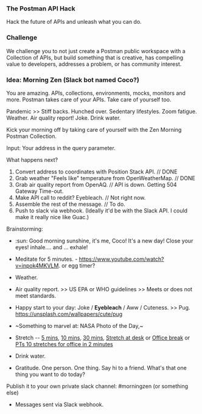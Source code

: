 ### The Postman API Hack
Hack the future of APIs and unleash what you can do.


### Challenge

We challenge you to not just create a Postman public workspace with a Collection of APIs, but build something that is creative, has compelling value to developers, addresses a problem, or has community interest.

### Idea: Morning Zen (Slack bot named Coco?)

You are amazing. APIs, collections, environments, mocks, monitors and more. Postman takes care of your APIs. Take care of yourself too. 

Pandemic >> Stiff backs. Hunched over. Sedentary lifestyles. Zoom fatigue. Weather. Air quality report! Joke. Drink water. 

Kick your morning off by taking care of yourself with the Zen Morning Postman Collection.

Input: Your address in the query parameter. 

What happens next?
1. Convert address to coordinates with Position Stack API. // DONE
2. Grab weather "Feels like" temperature from OpenWeatherMap. // DONE
3. Grab air quality report from OpenAQ. // API is down. Getting 504 Gateway Time-out.
4. Make API call to reddit? Eyebleach. // Not right now.
5. Assemble the rest of the message. // To do.
6. Push to slack via webhook. (Ideally it'd be with the Slack API. I could make it really nice like Guac.)

Brainstorming:

* :sun: Good morning sunshine, it's me, Coco! It's a new day! Close your eyes! inhale.... and ... exhale! 

* Meditate for 5 minutes. - https://www.youtube.com/watch?v=inpok4MKVLM. or egg timer?

* Weather. 

* Air quality report. >> US EPA or WHO guidelines >> Meets or does not meet standards.

* Happy start to your day: Joke / **Eyebleach** / Aww / Cuteness. >> Pug. https://unsplash.com/wallpapers/cute/pug

* ~Something to marvel at: NASA Photo of the Day,~

* Stretch -- [5 mins](https://www.youtube.com/watch?v=2L2lnxIcNmo), [10 mins](https://www.youtube.com/watch?v=4pKly2JojMw), [30 mins](https://www.youtube.com/watch?v=OMu6OKF5Z1k), [Stretch at desk](https://www.youtube.com/watch?v=tAUf7aajBWE) or [Office break](https://www.youtube.com/watch?v=M-8FvC3GD8c) or [PTs 10 stretches for office in 2 minutes](https://youtu.be/w1INfs260DY?t=490)

* Drink water.

* Gratitude. One person. One thing. Say hi to a friend. What's that one thing you want to do today?

Publish it to your own private slack channel: #morningzen (or something else)

* Messages sent via Slack webhook.
